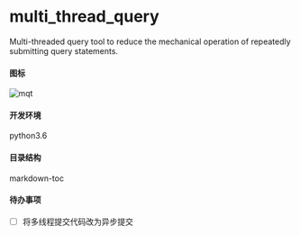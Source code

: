 # multi_thread_query
Multi-threaded query tool to reduce the mechanical operation of repeatedly submitting query statements.

#### 图标
![mqt](https://github.com/WAYDN/multi_thread_query/blob/master/gui/mqt.ico)

#### 开发环境
python3.6

#### 目录结构
markdown-toc


#### 待办事项
- [ ] 将多线程提交代码改为异步提交
